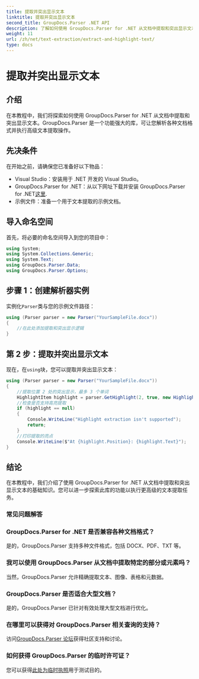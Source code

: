 ```yaml
---
title: 提取并突出显示文本
linktitle: 提取并突出显示文本
second_title: GroupDocs.Parser .NET API
description: 了解如何使用 GroupDocs.Parser for .NET 从文档中提取和突出显示文本。在 .NET 项目中高效提取文本的简单步骤。
weight: 11
url: /zh/net/text-extraction/extract-and-highlight-text/
type: docs
---
```

# 提取并突出显示文本

## 介绍
在本教程中，我们将探索如何使用 GroupDocs.Parser for .NET 从文档中提取和突出显示文本。GroupDocs.Parser 是一个功能强大的库，可让您解析各种文档格式并执行高级文本提取操作。
## 先决条件
在开始之前，请确保您已准备好以下物品：
- Visual Studio：安装用于 .NET 开发的 Visual Studio。
-  GroupDocs.Parser for .NET：从以下网址下载并安装 GroupDocs.Parser for .NET[这里](https://releases.groupdocs.com/parser/net/).
- 示例文件：准备一个用于文本提取的示例文档。

## 导入命名空间
首先，将必要的命名空间导入到您的项目中：
```csharp
using System;
using System.Collections.Generic;
using System.Text;
using GroupDocs.Parser.Data;
using GroupDocs.Parser.Options;
```
## 步骤 1：创建解析器实例
实例化`Parser`类与您的示例文件路径：
```csharp
using (Parser parser = new Parser("YourSampleFile.docx"))
{
    //在此处添加提取和突出显示逻辑
}
```
## 第 2 步：提取并突出显示文本
现在，在`using`块，您可以提取并突出显示文本：
```csharp
using (Parser parser = new Parser("YourSampleFile.docx"))
{
    //提取位置 2 处的突出显示，最多 3 个单词
    HighlightItem highlight = parser.GetHighlight(2, true, new HighlightOptions(3));
    //检查是否支持高亮提取
    if (highlight == null)
    {
        Console.WriteLine("Highlight extraction isn't supported");
        return;
    }
    //打印提取的亮点
    Console.WriteLine($"At {highlight.Position}: {highlight.Text}");
}
```

## 结论
在本教程中，我们介绍了使用 GroupDocs.Parser for .NET 从文档中提取和突出显示文本的基础知识。您可以进一步探索此库的功能以执行更高级的文本提取任务。

### 常见问题解答
### GroupDocs.Parser for .NET 是否兼容各种文档格式？
是的，GroupDocs.Parser 支持多种文件格式，包括 DOCX、PDF、TXT 等。
### 我可以使用 GroupDocs.Parser 从文档中提取特定的部分或元素吗？
当然，GroupDocs.Parser 允许精确提取文本、图像、表格和元数据。
### GroupDocs.Parser 是否适合大型文档？
是的，GroupDocs.Parser 已针对有效处理大型文档进行优化。
### 在哪里可以获得对 GroupDocs.Parser 相关查询的支持？
访问[GroupDocs.Parser 论坛](https://forum.groupdocs.com/c/parser/17)获得社区支持和讨论。
### 如何获得 GroupDocs.Parser 的临时许可证？
您可以获得[此处为临时执照](https://purchase.groupdocs.com/temporary-license/)用于测试目的。
